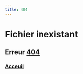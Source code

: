 ```yaml
---
title: 404
---
```

# Fichier inexistant
## Erreur [404](https://fr.m.wikipedia.org/wiki/Erreur_HTTP_404)
### [Acceuil](http://vtc.esgr.cf)
